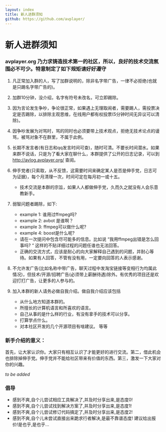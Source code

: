 ```yaml
---
layout: index
title: 新人进群须知
github: https://github.com/avplayer/
---
```


新人进群须知
===
 
### avplayer.org 乃力求铸造技术第一的社区，所以，良好的技术交流氛围必不可少。特意制定了如下规矩请好好遵守


1. 凡正常加入群的人，写了加群说明的，除非名字带广告，一律不必拒绝(也就是只踢名字带广告的)。

2. 加群10分钟，没介绍，名字有符号未改名，可立即踢除。

3. 因为言论发生争吵，争论很正常，如果遇上无理取闹者，需要踢人，需投票决定是否踢除，以排除主观思维，在线用户都有权投票(5分钟时间无异议可以清除)。

4. 因争吵发展为对骂时，骂的同时也必须要带上技术观点，拒绝无技术论点的谩骂，被骂对象不在群里，不属于此例。

5. 长期不发言者(有日志和qq发言时间可查)，随时可清。不要长时间潜水。如果来群不说话，只是为了看大家在聊什么，本群提供了公开的日志记录，可以到 http://avlog.avplayer.org/ 查阅。

6. 伸手党者(只索取，从不反馈，这需要时间来确定某人是否是伸手党，日志可为证据)，每个月清理一次，时间可定在每月初一或十五。
	- 技术交流是本群的宗旨，如果人人都做伸手党，久而久之就没有人会乐意教新手。

7. 弱智问题者踢除，如下:
	- example 1: 谁用过ffmpeg吗?
	- example 2: avbot 是谁啊？
	- example 3: ffmpeg可以做什么呢?
	- example 4: boost是什么呢?
	- 请在一次提问中包含尽可能多的信息。比如说 “我用ffmpeg出错是怎么回事吗? “ 这样的不贴详细过程的问题任谁也无法回答。
	- 正确的交流方式，应该是耐心的向大家解释自己遇到的问题，并耐心等待。如果有人回答，不管有没有用，一定要向回答的人表示感谢。

8. 不允许发广告(比如名称中带广告，聊天过程中发淘宝链接等变相行为均属此情况)，但技术/开源/招聘广告(必须带上薪酬待遇)除外。有优秀的项目还是欢迎打打广告，让更多的人参与的。

9. 加入本群的新人请务必做自我介绍。做自我介绍应该包括
	- 从什么地方知道本群的。
	- 所擅长的计算机语言和所喜欢的语言。
	- 自己从事的是什么样的行业，有没有拿手的技术可以分享。
	- 打算学点什么。
	- 对本社区开发的几个开源项目有啥建议。
	等等


### 新手介绍的意义：
	
首先，让大家认识你。大家只有相互认识了才能更好的进行交流。第二，借此机会也排除掉伸手党。伸手党并不能给社区带来有价值的东西。第三，激发一下大家对你的兴趣。

	       
*to be added*

### 倡导

  * 感到不爽,自个儿尝试相应工具解决了,并及时分享出来,是态度0!
  * 感到不爽,自个儿尝试找到解决方案了,并及时分享出来,是态度1!
  * 感到不爽,自个儿尝试修订代码搞定了,并及时分享出来,是态度2!
  * 感到不爽,自个儿未尝试直接出来跪求行者解决,是最不靠谱态度! 建议给出报价!是也乎,是也乎...
